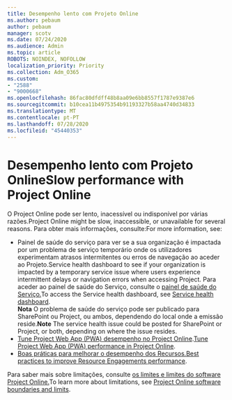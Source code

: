 ```yaml
---
title: Desempenho lento com Projeto Online
ms.author: pebaum
author: pebaum
manager: scotv
ms.date: 07/24/2020
ms.audience: Admin
ms.topic: article
ROBOTS: NOINDEX, NOFOLLOW
localization_priority: Priority
ms.collection: Adm_O365
ms.custom:
- "2588"
- "9000668"
ms.openlocfilehash: 86fac80dfdff48b8aa09e6bb8557f1787e9387e6
ms.sourcegitcommit: b10cea11b4975354b91193327b58aa4740d34833
ms.translationtype: MT
ms.contentlocale: pt-PT
ms.lasthandoff: 07/28/2020
ms.locfileid: "45440353"
---
```

# <a name="slow-performance-with-project-online"></a><span data-ttu-id="d3c0d-102">Desempenho lento com Projeto Online</span><span class="sxs-lookup"><span data-stu-id="d3c0d-102">Slow performance with Project Online</span></span>

<span data-ttu-id="d3c0d-103">O Project Online pode ser lento, inacessível ou indisponível por várias razões.</span><span class="sxs-lookup"><span data-stu-id="d3c0d-103">Project Online might be slow, inaccessible, or unavailable for several reasons.</span></span> <span data-ttu-id="d3c0d-104">Para obter mais informações, consulte:</span><span class="sxs-lookup"><span data-stu-id="d3c0d-104">For more information, see:</span></span>

- <span data-ttu-id="d3c0d-105">Painel de saúde do serviço para ver se a sua organização é impactada por um problema de serviço temporário onde os utilizadores experimentam atrasos intermitentes ou erros de navegação ao aceder ao Projeto.</span><span class="sxs-lookup"><span data-stu-id="d3c0d-105">Service health dashboard to see if your organization is impacted by a temporary service issue where users experience intermittent delays or navigation errors when accessing Project.</span></span> <span data-ttu-id="d3c0d-106">Para aceder ao painel de saúde do Serviço, consulte o [painel de saúde do Serviço.](https://admin.microsoft.com/AdminPortal/Home#/servicehealth)</span><span class="sxs-lookup"><span data-stu-id="d3c0d-106">To access the Service health dashboard, see [Service health dashboard](https://admin.microsoft.com/AdminPortal/Home#/servicehealth).</span></span></br>
    <span data-ttu-id="d3c0d-107">**Nota**  O problema de saúde do serviço pode ser publicado para SharePoint ou Project, ou ambos, dependendo do local onde a emissão reside.</span><span class="sxs-lookup"><span data-stu-id="d3c0d-107">**Note**  The service health issue could be posted for SharePoint or Project, or both, depending on where the issue resides.</span></span>
- <span data-ttu-id="d3c0d-108">[Tune Project Web App (PWA) desempenho no Project Online](https://docs.microsoft.com/projectonline/tune-project-online-performance).</span><span class="sxs-lookup"><span data-stu-id="d3c0d-108">[Tune Project Web App (PWA) performance in Project Online](https://docs.microsoft.com/projectonline/tune-project-online-performance).</span></span>
- <span data-ttu-id="d3c0d-109">[Boas práticas para melhorar o desempenho dos Recursos.](https://docs.microsoft.com/projectonline/best-practices-to-improve-resource-engagements-performance)</span><span class="sxs-lookup"><span data-stu-id="d3c0d-109">[Best practices to improve Resource Engagements performance](https://docs.microsoft.com/projectonline/best-practices-to-improve-resource-engagements-performance).</span></span>

<span data-ttu-id="d3c0d-110">Para saber mais sobre limitações, consulte [os limites e limites do software Project Online.](https://docs.microsoft.com/projectonline/project-online-software-boundaries-and-limits)</span><span class="sxs-lookup"><span data-stu-id="d3c0d-110">To learn more about limitations, see [Project Online software boundaries and limits](https://docs.microsoft.com/projectonline/project-online-software-boundaries-and-limits).</span></span>